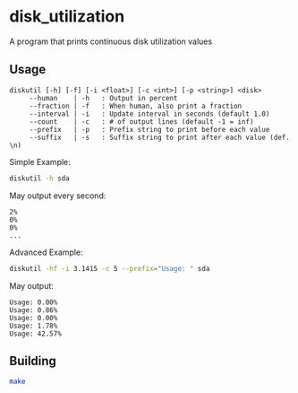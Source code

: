 # disk_utilization

A program that prints continuous disk utilization values

## Usage

```
diskutil [-h] [-f] [-i <float>] [-c <int>] [-p <string>] <disk>
	 --human    | -h   : Output in percent
	 --fraction | -f   : When human, also print a fraction
	 --interval | -i   : Update interval in seconds (default 1.0)
	 --count    | -c   : # of output lines (default -1 = inf)
	 --prefix   | -p   : Prefix string to print before each value
	 --suffix   | -s   : Suffix string to print after each value (def. \n)
```

Simple Example:
```sh
diskutil -h sda
```
May output every second:
```
2%
0%
0%
...
```

Advanced Example:
```sh
diskutil -hf -i 3.1415 -c 5 --prefix="Usage: " sda
```
May output:
```
Usage: 0.00%
Usage: 0.86%
Usage: 0.00%
Usage: 1.78%
Usage: 42.57%
```

## Building

```sh
make
```

